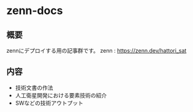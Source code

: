 # zenn-docs
## 概要
zennにデプロイする用の記事群です。
zenn : https://zenn.dev/hattori_sat

## 内容
- 技術文書の作法
- 人工衛星開発における要素技術の紹介
- SWなどの技術アウトプット
